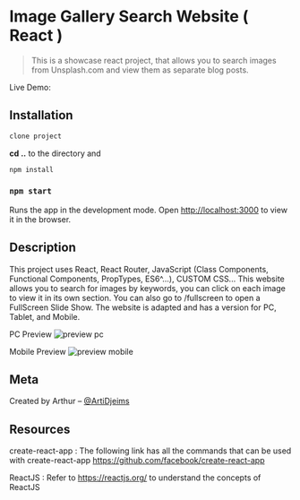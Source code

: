 # Image Gallery Search Website ( React )
> This is a showcase react project, that allows you to search images from Unsplash.com and view them as separate blog posts.

Live Demo: 

## Installation
```sh
clone project
```

**cd ..** to the directory and
```sh
npm install
```
### `npm start`

Runs the app in the development mode.
Open [http://localhost:3000](http://localhost:3000) to view it in the browser.

## Description
This project uses React, React Router, JavaScript (Class Components, Functional Components, PropTypes, ES6^...), CUSTOM CSS... This website allows you to search for images by keywords, you can click on each image to view it in its own section. You can also go to /fullscreen to open a FullScreen Slide Show. The website is adapted and has a version for PC, Tablet, and Mobile.

PC Preview 
![preview pc](https://i.imgur.com/CbT0JHP.png)

Mobile Preview 
![preview mobile](https://i.imgur.com/Q7HbsmR.png)

## Meta

Created by Arthur – [@ArtiDjeims](https://github.com/ArtiDjeims)

## Resources

create-react-app : The following link has all the commands that can be used with create-react-app https://github.com/facebook/create-react-app

ReactJS : Refer to https://reactjs.org/ to understand the concepts of ReactJS
